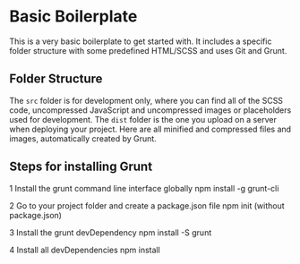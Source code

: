 # Basic Boilerplate

This is a very basic boilerplate to get started with. It includes a specific folder structure with some predefined HTML/SCSS and uses Git and Grunt.

## Folder Structure

The `src` folder is for development only, where you can find all of the SCSS code, uncompressed JavaScript and uncompressed images or placeholders used for development.
The `dist` folder is the one you upload on a server when deploying your project. Here are all minified and compressed files and images, automatically created by Grunt.

## Steps for installing Grunt

1 Install the grunt command line interface globally
npm install -g grunt-cli

2 Go to your project folder and create a package.json file
npm init (without package.json)

3 Install the grunt devDependency
npm install -S grunt

4 Install all devDependencies
npm install